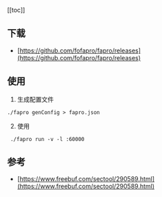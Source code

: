 [[toc]]

## 下载
- [https://github.com/fofapro/fapro/releases](https://github.com/fofapro/fapro/releases)

## 使用
1. 生成配置文件
```shell script
./fapro genConfig > fapro.json
```
2. 使用
```shell script
 ./fapro run -v -l :60000
```

## 参考
- [https://www.freebuf.com/sectool/290589.html](https://www.freebuf.com/sectool/290589.html)